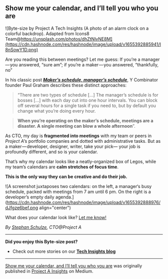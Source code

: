## Show me your calendar, and I’ll tell you who you are

![Byte-size by Project A Tech Insights (A photo of an alarm clock on a colorful backdrop). Adapted from Icons8 Team@https://unsplash.com/photos/dhZtNlvNE8M](https://cdn.hashnode.com/res/hashnode/image/upload/v1655392885941/I8nSowY1D.png)

Are you reading this between meetings? Let me guess: If you’re a manager — you answered, “sure am”; if you’re a maker — you answered, “thankfully, no”

In his classic post [**_Maker’s schedule, manager’s schedule_**](http://www.paulgraham.com/makersschedule.html), Y Combinator founder Paul Graham describes these distinct approaches:

> “There are two types of schedule […] The manager’s schedule is for bosses […] with each day cut into one hour intervals. You can block off several hours for a single task if you need to, but by default you change what you’re doing every hour.

> **When you’re operating on the maker’s schedule, meetings are a disaster. A single meeting can blow a whole afternoon**”.

As CTO, my day is **fragmented into meetings** with my team or peers in _Project A_’s portfolio companies and dotted with administrative tasks. But as a maker — developer, designer, writer, take your pick— your job is profoundly different, and so is your calendar.

That’s why my calendar looks like a neatly-organized box of Legos, while my team’s calendars are **calm stretches of focus time**.

**This is the only way they can be creative and do their job.**

![A screenshot juxtaposes two calendars: on the left, a manager‘s busy schedule, packed with meetings from 7 am until 6 pm. On the right is a developer’s empty daily agenda.](https://cdn.hashnode.com/res/hashnode/image/upload/v1655392888976/dJfgze6bef.png align="center")

What does your calendar look like? [Let me know!](https://www.linkedin.com/posts/stephan-schulze_management-maker-manager-activity-6926800753080561664-GR4g)

_By [Stephan Schulze](https://medium.com/@stephan.schulze), CTO@Project A_

***

**Did you enjoy this Byte-size post?**
* Check out more stories on our [**Tech Insights blog**](https://insights.project-a.com/tech/home)

* * *

[Show me your calendar, and I’ll tell you who you are](https://insights.project-a.com/show-me-your-calendar-i-will-tell-you-who-you-are-d7f7b34b3392) was originally published in [Project A Insights](https://insights.project-a.com) on Medium.